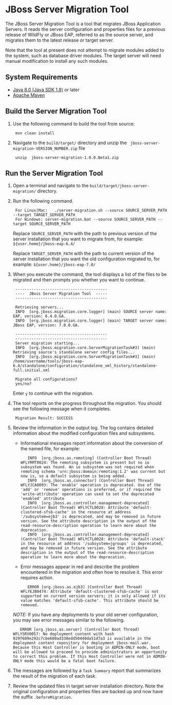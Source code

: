 JBoss Server Migration Tool
=================

The JBoss Server Migration Tool is a tool that migrates JBoss Application Servers. It reads the server configuration and properties files for a previous release of WildFly or JBoss EAP, referred to as the source server, and migrates them to the latest release or target server.

Note that the tool at present does not attempt to migrate modules added to the system, such as database driver modules. The target server will need manual modification to install any such modules.

System Requirements
------------

* [Java 8.0 (Java SDK 1.8)](http://www.oracle.com/technetwork/java/javase/downloads/jdk8-downloads-2133151.html) or later
* [Apache Maven](http://maven.apache.org/download.cgi)


Build the Server Migration Tool
------------

1. Use the following command to build the tool from source:

        mvn clean install

2. Navigate to the `build/target/` directory and unzip the ` jboss-server-migration-VERSION_NUMBER.zip` file

        unzip  jboss-server-migration-1.0.0.Beta1.zip


Run the Server Migration Tool
------------

1. Open a terminal and navigate to the `build/target/jboss-server-migration/` directory.
2. Run the following command.

        For Linux|Mac:   ./server-migration.sh --source SOURCE_SERVER_PATH --target TARGET_SERVER_PATH
        For Windows: server-migration.bat --source SOURCE_SERVER_PATH --target SOURCE_SERVER_PATH

    Replace `SOURCE_SERVER_PATH` with the path to previous version of the server installation that you want to migrate from, for example:  `${user.home}/jboss-eap-6.4/`

    Replace `TARGET_SERVER_PATH` with the path to current version of the server installation that you want the old configuration migrated to, for example:  `${user.home}/jboss-eap-7.0/`
3. When you execute the command, the tool displays a list of the files to be migrated and then prompts you whether you want to continue.

        ----------------------------------------
        ----  JBoss Server Migration Tool  -----
        ----------------------------------------

        Retrieving servers...
        INFO  [org.jboss.migration.core.logger] (main) SOURCE server name: EAP, version: 6.4.0.GA.
        INFO  [org.jboss.migration.core.logger] (main) TARGET server name: JBoss EAP, version: 7.0.0.GA.

        ----------------------------------------
        ----------------------------------------
        Server migration starting...
        INFO  [org.jboss.migration.core.ServerMigrationTask#3] (main) Retrieving source's standalone server config files...
        INFO  [org.jboss.migration.core.ServerMigrationTask#3] (main) /home/username/tools/jboss-eap-6.4/standalone/configuration/standalone_xml_history/standalone-full.initial.xml

        Migrate all configurations?
        yes/no?
    Enter `y` to continue with the migration.
5. The tool reports on the progress throughout the migration. You should see the following message when it completes.

        Migration Result: SUCCESS
6. Review the information in the output log. The log contains detailed information about the modified configuration files and subsystems.

   * Informational messages report information about the conversion of the named file, for example:

            INFO  [org.jboss.as.remoting] (Controller Boot Thread) WFLYRMT0024: The remoting subsystem is present but no io subsystem was found. An io subsystem was not required when remoting schema 'urn:jboss:domain:remoting:1.2' was current but now is, so a default subsystem is being added.
            INFO  [org.jboss.as.connector] (Controller Boot Thread) WFLYJCA0093: The 'enable' operation is deprecated. Use of the 'add' or 'remove' operations is preferred, or if required the 'write-attribute' operation can used to set the deprecated 'enabled' attribute
            INFO  [org.jboss.as.controller.management-deprecated] (Controller Boot Thread) WFLYCTL0028: Attribute 'default-clustered-sfsb-cache' in the resource at address '/subsystem=ejb3' is deprecated, and may be removed in future version. See the attribute description in the output of the read-resource-description operation to learn more about the deprecation.
            INFO  [org.jboss.as.controller.management-deprecated] (Controller Boot Thread) WFLYCTL0028: Attribute 'default-stack' in the resource at address '/subsystem=jgroups' is deprecated, and may be removed in future version. See the attribute description in the output of the read-resource-description operation to learn more about the deprecation.

   * Error messages appear in red and describe the problem encountered in the migration and often how to resolve it. This error requires action.

            ERROR [org.jboss.as.ejb3] (Controller Boot Thread) WFLYEJB0474: Attribute 'default-clustered-sfsb-cache' is not supported on current version servers; it is only allowed if its value matches 'default-sfsb-cache'. This attribute should be removed.

    _NOTE:_ If you have any deployments to your old server configuration, you may see error messages similar to the following.

          ERROR [org.jboss.as.server] (Controller Boot Thread) WFLYSRV0057: No deployment content with hash 029f689e292c7cbe680ad330edd50440da51d7a3 is available in the deployment content repository for deployment jboss-mail.war. Because this Host Controller is booting in ADMIN-ONLY mode, boot will be allowed to proceed to provide administrators an opportunity to correct this problem. If this Host Controller were not in ADMIN-ONLY mode this would be a fatal boot failure.
6. The messages are followed by a `Task Summary` report that summarizes the result of the migration of each task.

7. Review the updated files in target server installation directory. Note the original configuration and properties files are backed up and now have the suffix `.beforeMigration`.
